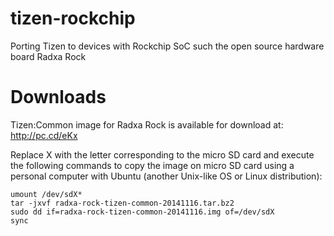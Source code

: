 tizen-rockchip
==============

Porting Tizen to devices with Rockchip SoC such the open source hardware board Radxa Rock


Downloads
===========
Tizen:Common image for Radxa Rock is available for download at:
http://pc.cd/eKx

Replace X with the letter corresponding to the micro SD card and execute the following commands to copy the image on micro SD card using a personal computer with Ubuntu (another Unix-like OS or Linux distribution):

```
umount /dev/sdX*
tar -jxvf radxa-rock-tizen-common-20141116.tar.bz2
sudo dd if=radxa-rock-tizen-common-20141116.img of=/dev/sdX
sync
```
